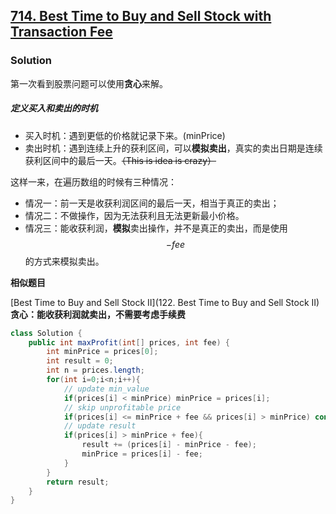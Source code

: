 ## [714. Best Time to Buy and Sell Stock with Transaction Fee](https://leetcode.cn/problems/best-time-to-buy-and-sell-stock-with-transaction-fee/)

### Solution

第一次看到股票问题可以使用**贪心**来解。

##### 定义买入和卖出的时机

- 买入时机：遇到更低的价格就记录下来。(minPrice)
- 卖出时机：遇到连续上升的获利区间，可以**模拟卖出**，真实的卖出日期是连续获利区间中的最后一天。~~（This is idea is crazy）~~

这样一来，在遍历数组的时候有三种情况：

- 情况一：前一天是收获利润区间的最后一天，相当于真正的卖出；
- 情况二：不做操作，因为无法获利且无法更新最小价格。
- 情况三：能收获利润，**模拟**卖出操作，并不是真正的卖出，而是使用 $$-fee$$的方式来模拟卖出。

**相似题目**

[Best Time to Buy and Sell Stock II](122. Best Time to Buy and Sell Stock II) **贪心：能收获利润就卖出，不需要考虑手续费**

```java
class Solution {
    public int maxProfit(int[] prices, int fee) {
        int minPrice = prices[0];
        int result = 0;
        int n = prices.length;
        for(int i=0;i<n;i++){
            // update min_value
            if(prices[i] < minPrice) minPrice = prices[i];
            // skip unprofitable price
            if(prices[i] <= minPrice + fee && prices[i] > minPrice) continue;
            // update result
            if(prices[i] > minPrice + fee){
                result += (prices[i] - minPrice - fee);
                minPrice = prices[i] - fee;
            }
        }
        return result;
    }
}

```

